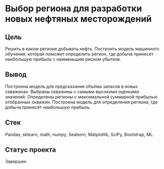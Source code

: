 # Выбор региона для разработки новых нефтяных месторождений

## Цель
Решить в каком регионе добывать нефть. Построить модель машинного обучения, которая поможет определить регион, где добыча принесет наибольшую прибыль с наименьшим риском убытков.

## Вывод
Построена модель для предсказания объёма запасов в новых скважинах.
Выбраны скважины с самыми высокими оценками значений.
Определены регионы с максимальной суммарной прибылью отобранных скважин.
Построена модель для определения региона, где добыча принесёт наибольшую прибыль. 

## Стек
Pandas, sklearn, math, numpy, Seaborn, Matplotlib, SciPy, Bootstrap, ML

## Статус проекта
Завершен


